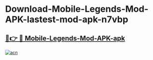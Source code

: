 # Download-Mobile-Legends-Mod-APK-lastest-mod-apk-n7vbp

<h2><a href="https://apkcomod.com?title=Mobile-Legends-Mod-APK">🔗👉 🔴 Mobile-Legends-Mod-APK-apk </a></h2>

[![acn](https://github.com/user-attachments/assets/0f9c940e-d8b0-45ae-aac7-cd30a18b3e1c)](https://apkcomod.com?title=Mobile-Legends-Mod-APK)
